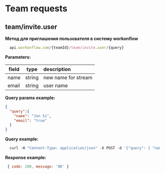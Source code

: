 # Team requests

## team/invite.user

**Метод для приглашения пользователя в систему workonflow**

```js
  api.workonflow.com/{teamId}/team/invite.user/{query}
```
**Parameters:**

| field    | type   | description|
| -------- |--------| :----------------------|
| name     | string | new name for stream   |
| email    | string | user name |

**Query params example:**

```json
{
  "query":{
    "name": "Jon Si",
    "email": "true"
  }
}
```

**Query example:**

```js
  curl -H "Content-Type: application/json" -X POST -d '{"query": { "name":"New stream" }}' https://api.workonflow.com/333ccc134c0319001573485e/team/invite.user
```

**Response example:**
```js
 { code: 200, message: 'OK' }
```